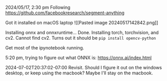 2024/05/17, 2:30 pm
Following https://github.com/facebookresearch/segment-anything

Got it installed on macOS laptop
![[Pasted image 20240517142842.png]]


Installing onnx and onnxruntime... Done.
Installing torch, torchvision, and cv2. Cannot find cv2.
Turns out it should be `pip install opencv-python`

Get most of the ipynotebook running.

5:20 pm, trying to figure out what ONNX is: https://onnx.ai/index.html

2024-07-02T20:37:02-07:00
Revisit. Should I figure it out on the windows desktop, or keep using the macbook?
Maybe I'll stay on the macbook.




